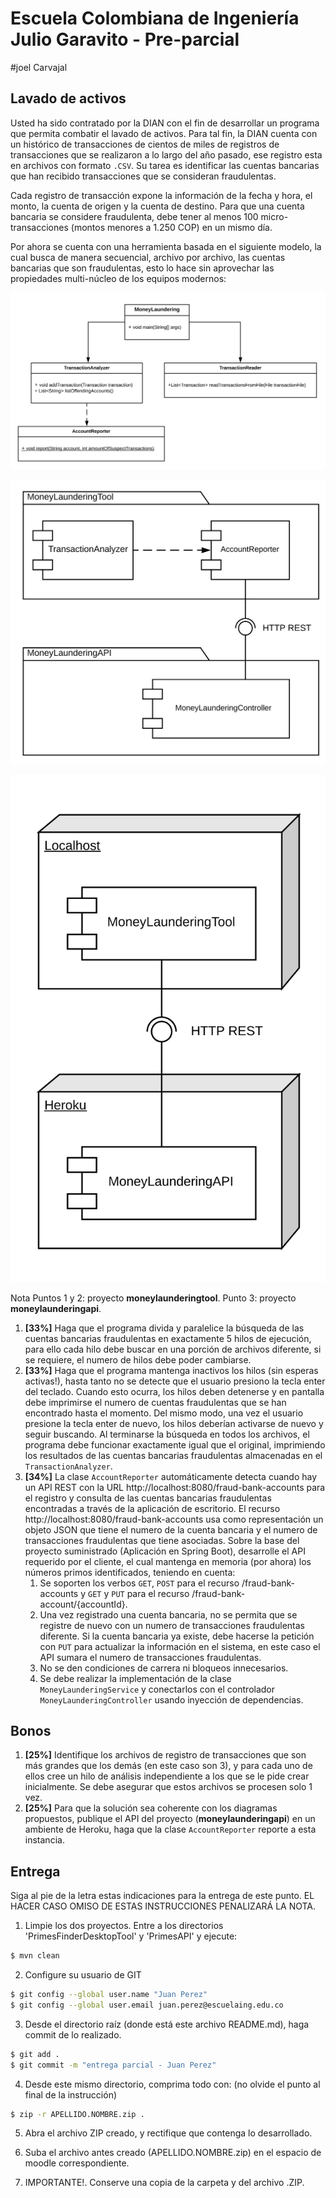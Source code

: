 # Escuela Colombiana de Ingeniería Julio Garavito - Pre-parcial
#joel Carvajal

## Lavado de activos

Usted ha sido contratado por la DIAN con el fin de desarrollar un programa que permita combatir el lavado de activos. Para tal fin, la DIAN cuenta con un histórico de transacciones de cientos de miles de registros de transacciones que se realizaron a lo largo del año pasado, ese registro esta en archivos con formato `.CSV`. Su tarea es identificar las cuentas bancarias que han recibido transacciones que se consideran fraudulentas.

Cada registro de transacción expone la información de la fecha y hora, el monto, la cuenta de origen y la cuenta de destino. Para que una cuenta bancaria se considere fraudulenta, debe tener al menos 100 micro-transacciones (montos menores a 1.250 COP) en un mismo día.

Por ahora se cuenta con una herramienta basada en el siguiente modelo, la cual busca de manera secuencial, archivo por archivo, las cuentas bancarias que son fraudulentas, esto lo hace sin aprovechar las propiedades multi-núcleo de los equipos modernos:

![](images/classes.png)

![](images/components.png)

![](images/deployment.png)

Nota
Puntos 1 y 2: proyecto **moneylaunderingtool**. Punto 3: proyecto **moneylaunderingapi**.

1. **[33%]** Haga que el programa divida y paralelice la búsqueda de las cuentas bancarias fraudulentas en exactamente 5 hilos de ejecución, para ello cada hilo debe buscar en una porción de archivos diferente, si se requiere, el numero de hilos debe poder cambiarse.
2. **[33%]** Haga que el programa mantenga inactivos los hilos (sin esperas activas!), hasta tanto no se detecte que el usuario presiono la tecla enter del teclado. Cuando esto ocurra, los hilos deben detenerse y en pantalla debe imprimirse el numero de cuentas fraudulentas que se han encontrado hasta el momento. Del mismo modo, una vez el usuario presione la tecla enter de nuevo, los hilos deberían activarse de nuevo y seguir buscando. Al terminarse la búsqueda en todos los archivos, el programa debe funcionar exactamente igual que el original, imprimiendo los resultados de las cuentas bancarias fraudulentas almacenadas en el `TransactionAnalyzer`.	
3. **[34%]** La clase `AccountReporter` automáticamente detecta cuando hay un API REST con la URL http://localhost:8080/fraud-bank-accounts para el registro y consulta de las cuentas bancarias fraudulentas encontradas a través de la aplicación de escritorio. El recurso http://localhost:8080/fraud-bank-accounts usa como representación un objeto JSON que tiene el numero de la cuenta bancaria y el numero de transacciones fraudulentas que tiene asociadas. Sobre la base del proyecto suministrado (Aplicación en Spring Boot), desarrolle el API requerido por el cliente, el cual mantenga en memoria (por ahora) los números primos identificados, teniendo en cuenta:
	1. Se soporten los verbos `GET`, `POST` para el recurso /fraud-bank-accounts y `GET` y `PUT` para el recurso /fraud-bank-account/{accountId}.
	2. Una vez registrado una cuenta bancaria, no se permita que se registre de nuevo con un numero de transacciones fraudulentas diferente. Si la cuenta bancaria ya existe, debe hacerse la petición con `PUT` para actualizar la información en el sistema, en este caso el API sumara el numero de transacciones fraudulentas.
	3. No se den condiciones de carrera ni bloqueos innecesarios.
	4. Se debe realizar la implementación de la clase `MoneyLaunderingService` y conectarlos con el controlador `MoneyLaunderingController` usando inyección de dependencias.

## Bonos

1. **[25%]** Identifique los archivos de registro de transacciones que son más grandes que los demás (en este caso son 3), y para cada uno de ellos cree un hilo de análisis independiente a los que se le pide crear inicialmente. Se debe asegurar que estos archivos se procesen solo 1 vez.
2. **[25%]** Para que la solución sea coherente con los diagramas propuestos, publique el API del proyecto (**moneylaunderingapi**) en un ambiente de Heroku, haga que la clase `AccountReporter` reporte a esta instancia.

## Entrega

Siga al pie de la letra estas indicaciones para la entrega de este punto. EL HACER CASO OMISO DE ESTAS INSTRUCCIONES PENALIZARÁ LA NOTA.

1. Limpie los dos proyectos. Entre a los directorios 'PrimesFinderDesktopTool' y 'PrimesAPI' y ejecute:

```bash
$ mvn clean
```

2. Configure su usuario de GIT

```bash
$ git config --global user.name "Juan Perez"
$ git config --global user.email juan.perez@escuelaing.edu.co
```

3. Desde el directorio raíz (donde está este archivo README.md), haga commit de lo realizado.

```bash
$ git add .
$ git commit -m "entrega parcial - Juan Perez"
```

4. Desde este mismo directorio, comprima todo con: (no olvide el punto al final de la instrucción)

```bash
$ zip -r APELLIDO.NOMBRE.zip .
```

5. Abra el archivo ZIP creado, y rectifique que contenga lo desarrollado.

6. Suba el archivo antes creado (APELLIDO.NOMBRE.zip) en el espacio de moodle correspondiente.

7. IMPORTANTE!. Conserve una copia de la carpeta y del archivo .ZIP.